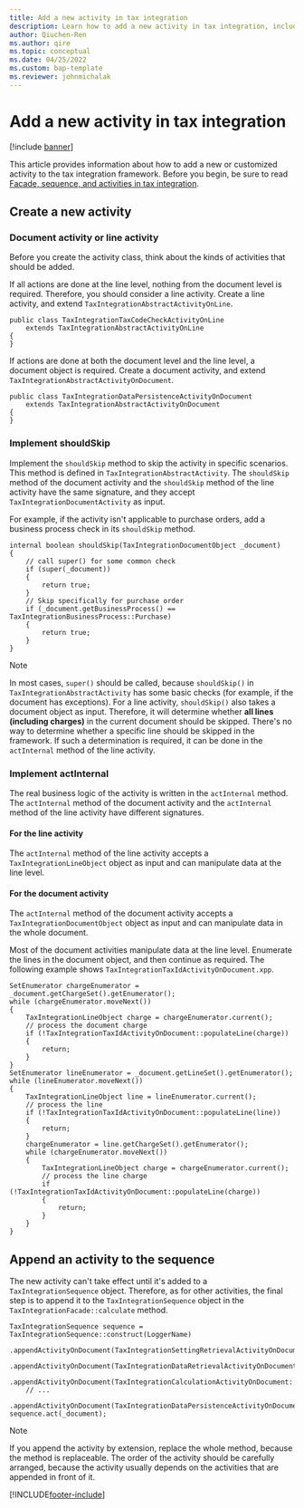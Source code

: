 ```yaml
---
title: Add a new activity in tax integration
description: Learn how to add a new activity in tax integration, including overviews on creating a new activity and appending an activity to the sequence with code examples.
author: Qiuchen-Ren
ms.author: qire
ms.topic: conceptual
ms.date: 04/25/2022
ms.custom: bap-template
ms.reviewer: johnmichalak
---
```


# Add a new activity in tax integration

[!include [banner](../../includes/banner.md)]

This article provides information about how to add a new or customized activity to the tax integration framework. Before you begin, be sure to read [Facade, sequence, and activities in tax integration](tax-integration-facade-sequence-activity.md).

## Create a new activity

### Document activity or line activity

Before you create the activity class, think about the kinds of activities that should be added.

If all actions are done at the line level, nothing from the document level is required. Therefore, you should consider a line activity. Create a line activity, and extend `TaxIntegrationAbstractActivityOnLine`.

```X++
public class TaxIntegrationTaxCodeCheckActivityOnLine
    extends TaxIntegrationAbstractActivityOnLine
{
}
```

If actions are done at both the document level and the line level, a document object is required. Create a document activity, and extend `TaxIntegrationAbstractActivityOnDocument`.

```X++
public class TaxIntegrationDataPersistenceActivityOnDocument
    extends TaxIntegrationAbstractActivityOnDocument
{
}
```

### Implement shouldSkip

Implement the `shouldSkip` method to skip the activity in specific scenarios. This method is defined in `TaxIntegrationAbstractActivity`. The `shouldSkip` method of the document activity and the `shouldSkip` method of the line activity have the same signature, and they accept `TaxIntegrationDocumentActivity` as input.

For example, if the activity isn't applicable to purchase orders, add a business process check in its `shouldSkip` method.

```X++
internal boolean shouldSkip(TaxIntegrationDocumentObject _document)
{
    // call super() for some common check
    if (super(_document))
    {
        return true;
    }
    // Skip specifically for purchase order
    if (_document.getBusinessProcess() == TaxIntegrationBusinessProcess::Purchase)
    {
        return true;
    }
}
```

> [!NOTE]
> In most cases, `super()` should be called, because `shouldSkip()` in `TaxIntegrationAbstractActivity` has some basic checks (for example, if the document has exceptions). For a line activity, `shouldSkip()` also takes a document object as input. Therefore, it will determine whether **all lines (including charges)** in the current document should be skipped. There's no way to determine whether a specific line should be skipped in the framework. If such a determination is required, it can be done in the `actInternal` method of the line activity.

### Implement actInternal

The real business logic of the activity is written in the `actInternal` method. The `actInternal` method of the document activity and the `actInternal` method of the line activity have different signatures.

#### For the line activity

The `actInternal` method of the line activity accepts a `TaxIntegrationLineObject` object as input and can manipulate data at the line level.

#### For the document activity

The `actInternal` method of the document activity accepts a `TaxIntegrationDocumentObject` object as input and can manipulate data in the whole document.

Most of the document activities manipulate data at the line level. Enumerate the lines in the document object, and then continue as required. The following example shows `TaxIntegrationTaxIdActivityOnDocument.xpp`.

```X++
SetEnumerator chargeEnumerator = _document.getChargeSet().getEnumerator();
while (chargeEnumerator.moveNext())
{
    TaxIntegrationLineObject charge = chargeEnumerator.current();
    // process the document charge
    if (!TaxIntegrationTaxIdActivityOnDocument::populateLine(charge))
    {
        return;
    }
}
SetEnumerator lineEnumerator = _document.getLineSet().getEnumerator();
while (lineEnumerator.moveNext())
{
    TaxIntegrationLineObject line = lineEnumerator.current();
    // process the line
    if (!TaxIntegrationTaxIdActivityOnDocument::populateLine(line))
    {
        return;
    }
    chargeEnumerator = line.getChargeSet().getEnumerator();
    while (chargeEnumerator.moveNext())
    {
        TaxIntegrationLineObject charge = chargeEnumerator.current();
        // process the line charge
        if (!TaxIntegrationTaxIdActivityOnDocument::populateLine(charge))
        {
            return;
        }
    }
}
```

## Append an activity to the sequence

The new activity can't take effect until it's added to a `TaxIntegrationSequence` object. Therefore, as for other activities, the final step is to append it to the `TaxIntegrationSequence` object in the `TaxIntegrationFacade::calculate` method.

```X++
TaxIntegrationSequence sequence = TaxIntegrationSequence::construct(LoggerName)
    .appendActivityOnDocument(TaxIntegrationSettingRetrievalActivityOnDocument::construct())
    .appendActivityOnDocument(TaxIntegrationDataRetrievalActivityOnDocument::construct())
    .appendActivityOnDocument(TaxIntegrationCalculationActivityOnDocument::construct())
    // ...
    .appendActivityOnDocument(TaxIntegrationDataPersistenceActivityOnDocument::construct());
sequence.act(_document);
```

> [!NOTE]
> If you append the activity by extension, replace the whole method, because the method is replaceable. The order of the activity should be carefully arranged, because the activity usually depends on the activities that are appended in front of it.

[!INCLUDE[footer-include](../../../includes/footer-banner.md)]
